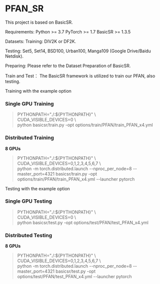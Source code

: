 # PFAN_SR
This project is based on BasicSR.

Requirements:
Python >= 3.7
PyTorch >= 1.7
BasicSR >= 1.3.5

Datasets:
Training: DIV2K or DF2K.

Testing: Set5, Set14, BSD100, Urban100, Manga109 (Google Drive/Baidu Netdisk).

Preparing: Please refer to the Dataset Preparation of BasicSR.

Train and Test：
The BasicSR framework is utilized to train our PFAN, also testing.

Training with the example option
### Single GPU Training

> PYTHONPATH="./:${PYTHONPATH}" \\\
> CUDA_VISIBLE_DEVICES=0 \\\
> python basicsr/train.py -opt options/train/PFAN/train_PFAN_x4.yml

### Distributed Training

**8 GPUs**

> PYTHONPATH="./:${PYTHONPATH}" \\\
> CUDA_VISIBLE_DEVICES=0,1,2,3,4,5,6,7 \\\
> python -m torch.distributed.launch --nproc_per_node=8 --master_port=4321 basicsr/train.py -opt options/train/PFAN/train_PFAN_x4.yml --launcher pytorch

Testing with the example option
### Single GPU Testing

> PYTHONPATH="./:${PYTHONPATH}" \\\
> CUDA_VISIBLE_DEVICES=0 \\\
> python basicsr/test.py -opt options/test/PFAN/test_PFAN_x4.yml

### Distributed Testing

**8 GPUs**

> PYTHONPATH="./:${PYTHONPATH}" \\\
> CUDA_VISIBLE_DEVICES=0,1,2,3,4,5,6,7 \\\
> python -m torch.distributed.launch --nproc_per_node=8 --master_port=4321 basicsr/test.py -opt options/test/PFAN/test_PFAN_x4.yml --launcher pytorch

